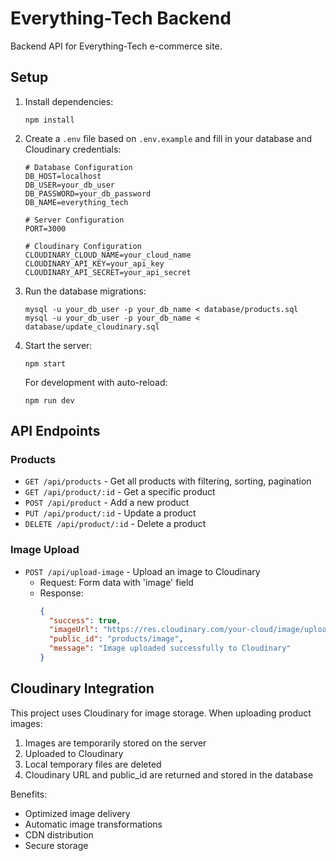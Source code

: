 # Everything-Tech Backend

Backend API for Everything-Tech e-commerce site.

## Setup

1. Install dependencies:
   ```
   npm install
   ```

2. Create a `.env` file based on `.env.example` and fill in your database and Cloudinary credentials:
   ```
   # Database Configuration
   DB_HOST=localhost
   DB_USER=your_db_user
   DB_PASSWORD=your_db_password
   DB_NAME=everything_tech

   # Server Configuration
   PORT=3000

   # Cloudinary Configuration
   CLOUDINARY_CLOUD_NAME=your_cloud_name
   CLOUDINARY_API_KEY=your_api_key
   CLOUDINARY_API_SECRET=your_api_secret
   ```

3. Run the database migrations:
   ```
   mysql -u your_db_user -p your_db_name < database/products.sql
   mysql -u your_db_user -p your_db_name < database/update_cloudinary.sql
   ```

4. Start the server:
   ```
   npm start
   ```
   
   For development with auto-reload:
   ```
   npm run dev
   ```

## API Endpoints

### Products

- `GET /api/products` - Get all products with filtering, sorting, pagination
- `GET /api/product/:id` - Get a specific product
- `POST /api/product` - Add a new product
- `PUT /api/product/:id` - Update a product
- `DELETE /api/product/:id` - Delete a product

### Image Upload

- `POST /api/upload-image` - Upload an image to Cloudinary
  - Request: Form data with 'image' field
  - Response: 
    ```json
    {
      "success": true,
      "imageUrl": "https://res.cloudinary.com/your-cloud/image/upload/v1234/products/image.jpg",
      "public_id": "products/image",
      "message": "Image uploaded successfully to Cloudinary"
    }
    ```

## Cloudinary Integration

This project uses Cloudinary for image storage. When uploading product images:

1. Images are temporarily stored on the server
2. Uploaded to Cloudinary
3. Local temporary files are deleted
4. Cloudinary URL and public_id are returned and stored in the database

Benefits:
- Optimized image delivery
- Automatic image transformations
- CDN distribution
- Secure storage